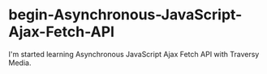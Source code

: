 # begin-Asynchronous-JavaScript-Ajax-Fetch-API
I'm started learning Asynchronous JavaScript Ajax Fetch API with Traversy Media.
